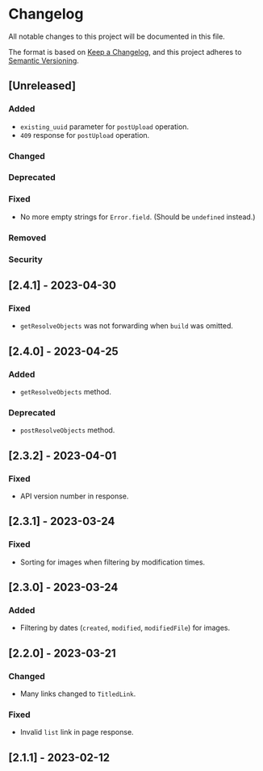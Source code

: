 # Changelog

All notable changes to this project will be documented in this file.

The format is based on [Keep a Changelog](https://keepachangelog.com/en/1.0.0/),
and this project adheres to [Semantic Versioning](https://semver.org/spec/v2.0.0.html).

## [Unreleased]

### Added

-   `existing_uuid` parameter for `postUpload` operation.
-   `409` response for `postUpload` operation.

### Changed

### Deprecated

### Fixed

-   No more empty strings for `Error.field`. (Should be `undefined` instead.)

### Removed

### Security

## [2.4.1] - 2023-04-30

### Fixed

-   `getResolveObjects` was not forwarding when `build` was omitted.

## [2.4.0] - 2023-04-25

### Added

-   `getResolveObjects` method.

### Deprecated

-   `postResolveObjects` method.

## [2.3.2] - 2023-04-01

### Fixed

-   API version number in response.

## [2.3.1] - 2023-03-24

### Fixed

-   Sorting for images when filtering by modification times.

## [2.3.0] - 2023-03-24

### Added

-   Filtering by dates (`created`, `modified`, `modifiedFile`) for images.

## [2.2.0] - 2023-03-21

### Changed

-   Many links changed to `TitledLink`.

### Fixed

-   Invalid `list` link in page response.

## [2.1.1] - 2023-02-12
